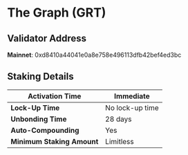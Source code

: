 # The Graph (GRT)

## **Validator Address**

**Mainnet**: 0xd8410a44041e0a8e758e496113dfb42bef4ed3bc

## Staking Details

| **Activation Time**        | Immediate       |
| -------------------------- | --------------- |
| **Lock-Up Time**           | No lock-up time |
| **Unbonding Time**         | 28 days         |
| **Auto-Compounding**       | Yes             |
| **Minimum Staking Amount** | Limitless       |


